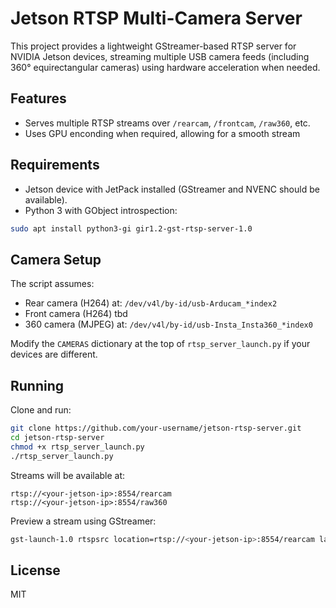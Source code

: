# Jetson RTSP Multi-Camera Server

This project provides a lightweight GStreamer-based RTSP server for NVIDIA Jetson devices, streaming multiple USB camera feeds (including 360° equirectangular cameras) using hardware acceleration when needed.

## Features

- Serves multiple RTSP streams over `/rearcam`, `/frontcam`, `/raw360`, etc.
- Uses GPU enconding when required, allowing for a smooth stream

## Requirements

- Jetson device with JetPack installed (GStreamer and NVENC should be available).
- Python 3 with GObject introspection:

```bash
sudo apt install python3-gi gir1.2-gst-rtsp-server-1.0
```

## Camera Setup

The script assumes:
- Rear camera (H264) at: `/dev/v4l/by-id/usb-Arducam_*index2`
- Front camera (H264) tbd
- 360 camera (MJPEG) at: `/dev/v4l/by-id/usb-Insta_Insta360_*index0`

Modify the `CAMERAS` dictionary at the top of `rtsp_server_launch.py` if your devices are different.

## Running

Clone and run:

```bash
git clone https://github.com/your-username/jetson-rtsp-server.git
cd jetson-rtsp-server
chmod +x rtsp_server_launch.py
./rtsp_server_launch.py
```

Streams will be available at:

```
rtsp://<your-jetson-ip>:8554/rearcam
rtsp://<your-jetson-ip>:8554/raw360
```

Preview a stream using GStreamer:

```bash
gst-launch-1.0 rtspsrc location=rtsp://<your-jetson-ip>:8554/rearcam latency=0 ! rtph264depay ! avdec_h264 ! videoconvert ! autovideosink
```

## License

MIT
